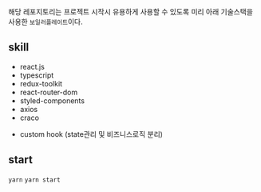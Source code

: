 해당 레포지토리는 프로젝트 시작시 유용하게 사용할 수 있도록 미리 
아래 기술스택을 사용한 `보일러플레이트`이다.

## skill
- react.js
- typescript
- redux-toolkit
- react-router-dom
- styled-components
- axios
- craco
+ custom hook (state관리 및 비즈니스로직 분리)

## start
`yarn`
`yarn start`
